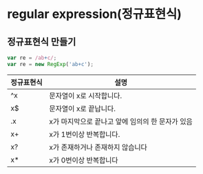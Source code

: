 # regular expression(정규표현식)

## 정규표현식 만들기

```javascript
var re = /ab+c/;
var re = new RegExp('ab+c');
```

| 정규표현식 | 설명                                             |
| ---------- | ------------------------------------------------ |
| ^x         | 문자열이 x로 시작합니다.                         |
| x\$        | 문자열이 x로 끝납니다.                           |
| .x         | x가 마지막으로 끝나고 앞에 임의의 한 문자가 있음 |
| x+         | x가 1번이상 반복합니다.                          |
| x?         | x가 존재하거나 존재하지 않습니다                 |
| x\*        | x가 0번이상 반복합니다                           |
